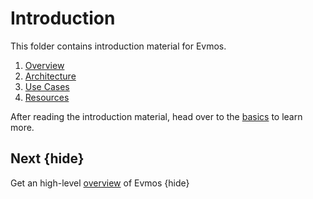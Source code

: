 <!--
order: false
parent:
  order: 1
-->

# Introduction

This folder contains introduction material for Evmos.

1. [Overview](./overview)
1. [Architecture](./architecture)
1. [Use Cases](./use_cases)
1. [Resources](./resources)

After reading the introduction material, head over to the [basics](../basics/README) to learn more.

## Next {hide}

Get an high-level [overview](./overview) of Evmos {hide}
